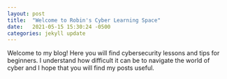 ```yaml
---
layout: post
title:  "Welcome to Robin's Cyber Learning Space"
date:   2021-05-15 15:30:24 -0500
categories: jekyll update
---
```

Welcome to my blog! Here you will find cybersecurity lessons and tips for beginners. I understand how difficult it can be to navigate the world of cyber and I hope that you will find my posts useful. 
